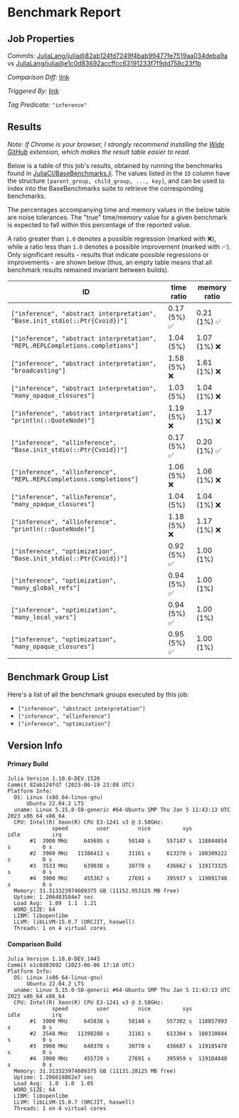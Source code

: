 # Benchmark Report

## Job Properties

*Commits:* [JuliaLang/julia@82ab124fd7249f4bab99477fe7519aa034deba9a](https://github.com/JuliaLang/julia/commit/82ab124fd7249f4bab99477fe7519aa034deba9a) vs [JuliaLang/julia@e1c0d83692accffcc63191233f7f9dd758c23f1b](https://github.com/JuliaLang/julia/commit/e1c0d83692accffcc63191233f7f9dd758c23f1b)

*Comparison Diff:* [link](https://github.com/JuliaLang/julia/compare/e1c0d83692accffcc63191233f7f9dd758c23f1b..82ab124fd7249f4bab99477fe7519aa034deba9a)

*Triggered By:* [link](https://github.com/JuliaLang/julia/commit/82ab124fd7249f4bab99477fe7519aa034deba9a#commitcomment-119232155)

*Tag Predicate:* `"inference"`

## Results

*Note: If Chrome is your browser, I strongly recommend installing the [Wide GitHub](https://chrome.google.com/webstore/detail/wide-github/kaalofacklcidaampbokdplbklpeldpj?hl=en)
extension, which makes the result table easier to read.*

Below is a table of this job's results, obtained by running the benchmarks found in
[JuliaCI/BaseBenchmarks.jl](https://github.com/JuliaCI/BaseBenchmarks.jl). The values
listed in the `ID` column have the structure `[parent_group, child_group, ..., key]`,
and can be used to index into the BaseBenchmarks suite to retrieve the corresponding
benchmarks.

The percentages accompanying time and memory values in the below table are noise tolerances. The "true"
time/memory value for a given benchmark is expected to fall within this percentage of the reported value.

A ratio greater than `1.0` denotes a possible regression (marked with :x:), while a ratio less
than `1.0` denotes a possible improvement (marked with :white_check_mark:). Only significant results - results
that indicate possible regressions or improvements - are shown below (thus, an empty table means that all
benchmark results remained invariant between builds).

| ID | time ratio | memory ratio |
|----|------------|--------------|
| `["inference", "abstract interpretation", "Base.init_stdio(::Ptr{Cvoid})"]` | 0.17 (5%) :white_check_mark: | 0.21 (1%) :white_check_mark: |
| `["inference", "abstract interpretation", "REPL.REPLCompletions.completions"]` | 1.04 (5%)  | 1.07 (1%) :x: |
| `["inference", "abstract interpretation", "broadcasting"]` | 1.58 (5%) :x: | 1.61 (1%) :x: |
| `["inference", "abstract interpretation", "many_opaque_closures"]` | 1.03 (5%)  | 1.04 (1%) :x: |
| `["inference", "abstract interpretation", "println(::QuoteNode)"]` | 1.19 (5%) :x: | 1.17 (1%) :x: |
| `["inference", "allinference", "Base.init_stdio(::Ptr{Cvoid})"]` | 0.17 (5%) :white_check_mark: | 0.20 (1%) :white_check_mark: |
| `["inference", "allinference", "REPL.REPLCompletions.completions"]` | 1.06 (5%) :x: | 1.06 (1%) :x: |
| `["inference", "allinference", "many_opaque_closures"]` | 1.04 (5%)  | 1.04 (1%) :x: |
| `["inference", "allinference", "println(::QuoteNode)"]` | 1.18 (5%) :x: | 1.17 (1%) :x: |
| `["inference", "optimization", "Base.init_stdio(::Ptr{Cvoid})"]` | 0.92 (5%) :white_check_mark: | 1.00 (1%)  |
| `["inference", "optimization", "many_global_refs"]` | 0.94 (5%) :white_check_mark: | 1.00 (1%)  |
| `["inference", "optimization", "many_local_vars"]` | 0.94 (5%) :white_check_mark: | 1.00 (1%)  |
| `["inference", "optimization", "many_opaque_closures"]` | 0.95 (5%) :white_check_mark: | 1.00 (1%)  |

## Benchmark Group List

Here's a list of all the benchmark groups executed by this job:

- `["inference", "abstract interpretation"]`
- `["inference", "allinference"]`
- `["inference", "optimization"]`

## Version Info

#### Primary Build

```
Julia Version 1.10.0-DEV.1520
Commit 82ab124fd7 (2023-06-19 23:08 UTC)
Platform Info:
  OS: Linux (x86_64-linux-gnu)
      Ubuntu 22.04.2 LTS
  uname: Linux 5.15.0-58-generic #64-Ubuntu SMP Thu Jan 5 11:43:13 UTC 2023 x86_64 x86_64
  CPU: Intel(R) Xeon(R) CPU E3-1241 v3 @ 3.50GHz: 
              speed         user         nice          sys         idle          irq
       #1  3900 MHz     645695 s      50148 s     557147 s  118844854 s          0 s
       #2  3900 MHz   11386413 s      31161 s     613270 s  108309222 s          0 s
       #3  3533 MHz     639038 s      30770 s     436662 s  119173325 s          0 s
       #4  3900 MHz     455367 s      27691 s     395937 s  119091748 s          0 s
  Memory: 31.313323974609375 GB (11152.953125 MB free)
  Uptime: 1.206483584e7 sec
  Load Avg:  1.09  1.1  1.21
  WORD_SIZE: 64
  LIBM: libopenlibm
  LLVM: libLLVM-15.0.7 (ORCJIT, haswell)
  Threads: 1 on 4 virtual cores

```

#### Comparison Build

```
Julia Version 1.10.0-DEV.1443
Commit e1c0d83692 (2023-06-06 17:18 UTC)
Platform Info:
  OS: Linux (x86_64-linux-gnu)
      Ubuntu 22.04.2 LTS
  uname: Linux 5.15.0-58-generic #64-Ubuntu SMP Thu Jan 5 11:43:13 UTC 2023 x86_64 x86_64
  CPU: Intel(R) Xeon(R) CPU E3-1241 v3 @ 3.50GHz: 
              speed         user         nice          sys         idle          irq
       #1  3900 MHz     645838 s      50148 s     557302 s  118857993 s          0 s
       #2  3548 MHz   11398280 s      31161 s     613304 s  108310844 s          0 s
       #3  3900 MHz     640378 s      30770 s     436687 s  119185478 s          0 s
       #4  3900 MHz     455729 s      27691 s     395959 s  119104840 s          0 s
  Memory: 31.313323974609375 GB (11131.28125 MB free)
  Uptime: 1.206618862e7 sec
  Load Avg:  1.0  1.0  1.05
  WORD_SIZE: 64
  LIBM: libopenlibm
  LLVM: libLLVM-15.0.7 (ORCJIT, haswell)
  Threads: 1 on 4 virtual cores

```
